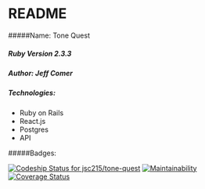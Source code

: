 # README

#####Name: Tone Quest

##### Ruby Version 2.3.3

##### Author: Jeff Comer

##### Technologies:
* Ruby on Rails
* React.js
* Postgres
* API

#####Badges:

[ ![Codeship Status for jsc215/tone-quest](https://app.codeship.com/projects/266a4440-bee0-0135-926e-72379a217d2f/status?branch=master)](https://app.codeship.com/projects/259936)
[![Maintainability](https://api.codeclimate.com/v1/badges/a8d0428457696bb8dae2/maintainability)](https://codeclimate.com/github/jsc215/tone-quest/maintainability)
[![Coverage Status](https://coveralls.io/repos/github/jsc215/tone-quest/badge.svg?branch=master)](https://coveralls.io/github/jsc215/tone-quest?branch=master)
